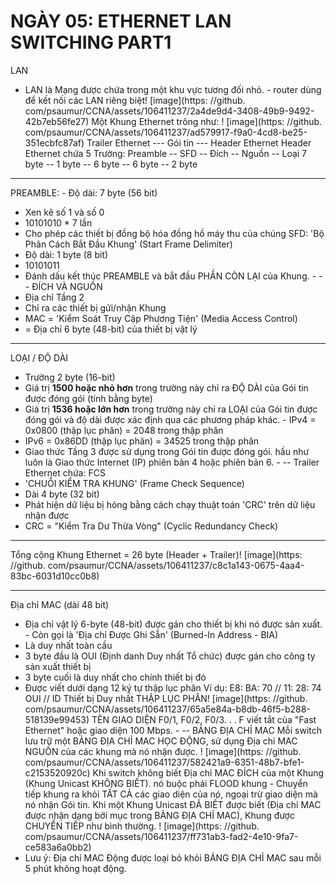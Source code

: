 # NGÀY 05: ETHERNET LAN SWITCHING PART1

LAN
- LAN là Mạng được chứa trong một khu vực tương đối nhỏ. - router dùng để kết nối các LAN riêng biệt! [image](https: //github. com/psaumur/CCNA/assets/106411237/2a4de9d4-3408-49b9-9492-42b7eb56fe27)
Một Khung Ethernet trông như: ! [image](https: //github. com/psaumur/CCNA/assets/106411237/ad579917-f9a0-4cd8-be25-351ecbfc87af)
Trailer Ethernet --- Gói tin --- Header Ethernet
Header Ethernet chứa 5 Trường: Preamble -- SFD -- Đích -- Nguồn -- Loại
7 byte -- 1 byte -- 6 byte -- 6 byte -- 2 byte
- --
PREAMBLE: - Độ dài: 7 byte (56 bit)
- Xen kẽ số 1 và số 0
- 10101010 * 7 lần
- Cho phép các thiết bị đồng bộ hóa đồng hồ máy thu của chúng
SFD: 'Bộ Phân Cách Bắt Đầu Khung' (Start Frame Delimiter)
- Độ dài: 1 byte (8 bit)
- 10101011
- Đánh dấu kết thúc PREAMBLE và bắt đầu PHẦN CÒN LẠI của Khung. - --
ĐÍCH VÀ NGUỒN
- Địa chỉ Tầng 2
- Chỉ ra các thiết bị gửi/nhận Khung
- MAC = 'Kiểm Soát Truy Cập Phương Tiện' (Media Access Control)
- = Địa chỉ 6 byte (48-bit) của thiết bị vật lý
- --
LOẠI / ĐỘ DÀI
- Trường 2 byte (16-bit)
- Giá trị **1500 hoặc nhỏ hơn** trong trường này chỉ ra ĐỘ DÀI của Gói tin được đóng gói (tính bằng byte)
- Giá trị **1536 hoặc lớn hơn** trong trường này chỉ ra LOẠI của Gói tin được đóng gói và độ dài được xác định qua các phương pháp khác. - IPv4 = 0x0800 (thập lục phân) = 2048 trong thập phân
- IPv6 = 0x86DD (thập lục phân) = 34525 trong thập phân
- Giao thức Tầng 3 được sử dụng trong Gói tin được đóng gói. hầu như luôn là Giao thức Internet (IP) phiên bản 4 hoặc phiên bản 6. - --
Trailer Ethernet chứa: FCS
- 'CHUỖI KIỂM TRA KHUNG' (Frame Check Sequence)
- Dài 4 byte (32 bit)
- Phát hiện dữ liệu bị hỏng bằng cách chạy thuật toán 'CRC' trên dữ liệu nhận được
- CRC = "Kiểm Tra Dư Thừa Vòng" (Cyclic Redundancy Check)
- --
Tổng cộng Khung Ethernet = 26 byte (Header + Trailer)! [image](https: //github. com/psaumur/CCNA/assets/106411237/c8c1a143-0675-4aa4-83bc-6031d10cc0b8)
- --
Địa chỉ MAC (dài 48 bit)
- Địa chỉ vật lý 6-byte (48-bit) được gán cho thiết bị khi nó được sản xuất. - Còn gọi là 'Địa chỉ Được Ghi Sẵn' (Burned-In Address - BIA)
- Là duy nhất toàn cầu
- 3 byte đầu là OUI (Định danh Duy nhất Tổ chức) được gán cho công ty sản xuất thiết bị
- 3 byte cuối là duy nhất cho chính thiết bị đó
- Được viết dưới dạng 12 ký tự thập lục phân
Ví dụ: E8: BA: 70 // 11: 28: 74
OUI // ID Thiết bị Duy nhất
THẬP LỤC PHÂN! [image](https: //github. com/psaumur/CCNA/assets/106411237/65a5e84a-b8db-46f5-b288-518139e99453)
TÊN GIAO DIỆN
F0/1, F0/2, F0/3. . . F viết tắt của "Fast Ethernet" hoặc giao diện 100 Mbps. - --
BẢNG ĐỊA CHỈ MAC
Mỗi switch lưu trữ một BẢNG ĐỊA CHỈ MAC HỌC ĐỘNG, sử dụng Địa chỉ MAC NGUỒN của các khung mà nó nhận được. ! [image](https: //github. com/psaumur/CCNA/assets/106411237/582421a9-6351-48b7-bfe1-c2153520920c)
Khi switch không biết Địa chỉ MAC ĐÍCH của một Khung (Khung Unicast KHÔNG BIẾT). nó buộc phải FLOOD khung - Chuyển tiếp khung ra khỏi TẤT CẢ các giao diện của nó, ngoại trừ giao diện mà nó nhận Gói tin. Khi một Khung Unicast ĐÃ BIẾT được biết (Địa chỉ MAC được nhận dạng bởi mục trong BẢNG ĐỊA CHỈ MAC), Khung được CHUYỂN TIẾP như bình thường. ! [image](https: //github. com/psaumur/CCNA/assets/106411237/ff731ab3-fad2-4e10-9fa7-ce583a6a0bb2)
- Lưu ý: Địa chỉ MAC Động được loại bỏ khỏi BẢNG ĐỊA CHỈ MAC sau mỗi 5 phút không hoạt động.